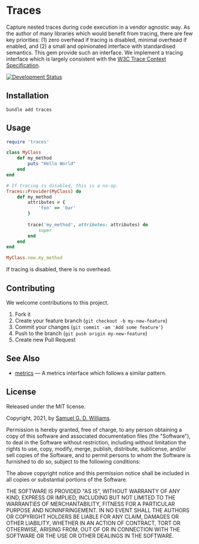 # Traces

Capture nested traces during code execution in a vendor agnostic way. As the author of many libraries which would benefit from tracing, there are few key priorities: (1) zero overhead if tracing is disabled, minimal overhead if enabled, and (2) a small and opinionated interface with standardised semantics. This gem provide such an interface. We implement a tracing interface which is largely consistent with the [W3C Trace Context Specification](https://github.com/w3c/trace-context).

[![Development Status](https://github.com/socketry/traces/workflows/Development/badge.svg)](https://github.com/socketry/traces/actions?workflow=Development)

## Installation

    bundle add traces

## Usage

``` ruby
require 'traces'

class MyClass
	def my_method
		puts "Hello World"
	end
end

# If tracing is disabled, this is a no-op.
Traces::Provider(MyClass) do
	def my_method
		attributes = {
			'foo' => 'bar'
		}
		
		trace('my_method', attributes: attributes) do
			super
		end
	end
end

MyClass.new.my_method
```

If tracing is disabled, there is no overhead.

## Contributing

We welcome contributions to this project.

1.  Fork it
2.  Create your feature branch (`git checkout -b my-new-feature`)
3.  Commit your changes (`git commit -am 'Add some feature'`)
4.  Push to the branch (`git push origin my-new-feature`)
5.  Create new Pull Request

## See Also

- [metrics](https://github.com/socketry/metrics) — A metrics interface which follows a similar pattern.

## License

Released under the MIT license.

Copyright, 2021, by [Samuel G. D. Williams](http://www.codeotaku.com).

Permission is hereby granted, free of charge, to any person obtaining a copy
of this software and associated documentation files (the "Software"), to deal
in the Software without restriction, including without limitation the rights
to use, copy, modify, merge, publish, distribute, sublicense, and/or sell
copies of the Software, and to permit persons to whom the Software is
furnished to do so, subject to the following conditions:

The above copyright notice and this permission notice shall be included in
all copies or substantial portions of the Software.

THE SOFTWARE IS PROVIDED "AS IS", WITHOUT WARRANTY OF ANY KIND, EXPRESS OR
IMPLIED, INCLUDING BUT NOT LIMITED TO THE WARRANTIES OF MERCHANTABILITY,
FITNESS FOR A PARTICULAR PURPOSE AND NONINFRINGEMENT. IN NO EVENT SHALL THE
AUTHORS OR COPYRIGHT HOLDERS BE LIABLE FOR ANY CLAIM, DAMAGES OR OTHER
LIABILITY, WHETHER IN AN ACTION OF CONTRACT, TORT OR OTHERWISE, ARISING FROM,
OUT OF OR IN CONNECTION WITH THE SOFTWARE OR THE USE OR OTHER DEALINGS IN
THE SOFTWARE.
